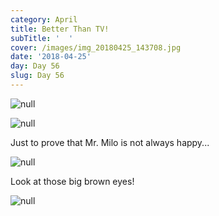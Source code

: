 ```yaml
---
category: April
title: Better Than TV!
subTitle: '  '
cover: /images/img_20180425_143708.jpg
date: '2018-04-25'
day: Day 56
slug: Day 56
---
```

![null](/images/img_20180425_143708.jpg)

![null](/images/img_20180425_144838.jpg)

Just to prove that Mr. Milo is not always happy... 

![null](/images/img_20180425_112250.jpg)

Look at those big brown eyes! 

![null](/images/img_20180425_100626.jpg)

